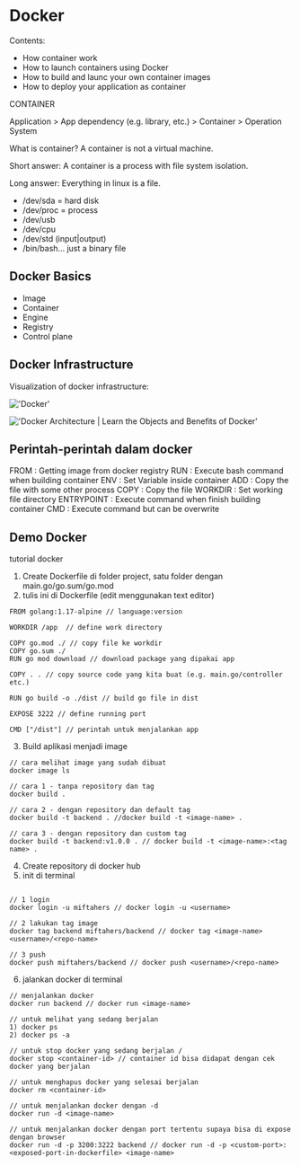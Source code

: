 # Docker

Contents:
- How container work
- How to launch containers using Docker
- How to build and launc your own container images
- How to deploy your application as container


CONTAINER

Application > App dependency (e.g. library, etc.) > Container > Operation System

What is container? A container is not a virtual machine.

Short answer: A container is a process with file system isolation.

Long answer: Everything in linux is a file.
- /dev/sda = hard disk
- /dev/proc = process
- /dev/usb
- /dev/cpu
- /dev/std (input|output)
- /bin/bash... just a binary file

## Docker Basics
- Image
- Container
- Engine
- Registry
- Control plane

## Docker Infrastructure

Visualization of docker infrastructure:

!['Docker'](https://devopedia.org/images/article/101/8323.1565281088.png)

!['Docker Architecture | Learn the Objects and Benefits of Docker'](https://www.educba.com/academy/wp-content/uploads/2019/10/Docker-Architecture-2.png)



## Perintah-perintah dalam docker

FROM        : Getting image from docker registry
RUN         : Execute bash command when building container
ENV         : Set Variable inside container
ADD         : Copy the file with some other process
COPY        : Copy the file
WORKDIR     : Set working file directory
ENTRYPOINT  : Execute command when finish building container
CMD         : Execute command but can be overwrite

## Demo Docker
tutorial docker
1. Create Dockerfile di folder project, satu folder dengan main.go/go.sum/go.mod
2. tulis ini di Dockerfile (edit menggunakan text editor)

```
FROM golang:1.17-alpine // language:version

WORKDIR /app  // define work directory

COPY go.mod ./ // copy file ke workdir
COPY go.sum ./
RUN go mod download // download package yang dipakai app

COPY . . // copy source code yang kita buat (e.g. main.go/controller etc.)

RUN go build -o ./dist // build go file in dist

EXPOSE 3222 // define running port

CMD ["/dist"] // perintah untuk menjalankan app
```

3. Build aplikasi menjadi image

```
// cara melihat image yang sudah dibuat
docker image ls

// cara 1 - tanpa repository dan tag
docker build .

// cara 2 - dengan repository dan default tag
docker build -t backend . //docker build -t <image-name> .

// cara 3 - dengan repository dan custom tag
docker build -t backend:v1.0.0 . // docker build -t <image-name>:<tag name> .

```

4. Create repository di docker hub
5. init di terminal

```

// 1 login
docker login -u miftahers // docker login -u <username>

// 2 lakukan tag image
docker tag backend miftahers/backend // docker tag <image-name> <username>/<repo-name>

// 3 push
docker push miftahers/backend // docker push <username>/<repo-name>
```

6. jalankan docker di terminal

```
// menjalankan docker
docker run backend // docker run <image-name> 

// untuk melihat yang sedang berjalan
1) docker ps
2) docker ps -a

// untuk stop docker yang sedang berjalan /
docker stop <container-id> // container id bisa didapat dengan cek docker yang berjalan

// untuk menghapus docker yang selesai berjalan
docker rm <container-id>

// untuk menjalankan docker dengan -d
docker run -d <image-name>

// untuk menjalankan docker dengan port tertentu supaya bisa di expose dengan browser
docker run -d -p 3200:3222 backend // docker run -d -p <custom-port>:<exposed-port-in-dockerfile> <image-name>


```